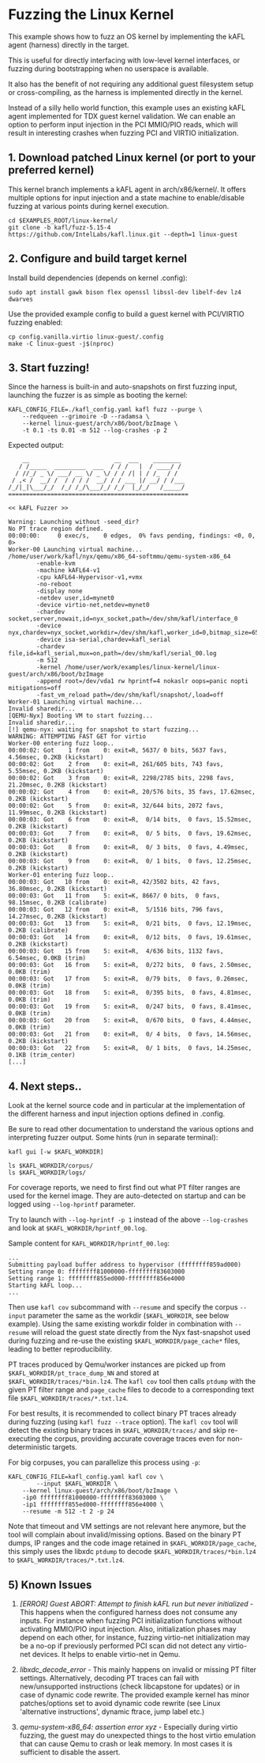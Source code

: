 # Fuzzing the Linux Kernel

This example shows how to fuzz an OS kernel by implementing the kAFL agent
(harness) directly in the target.

This is useful for directly interfacing with low-level kernel interfaces,
or fuzzing during bootstrapping when no userspace is available.

It also has the benefit of not requiring any additional guest filesystem
setup or cross-compiling, as the harness is implemented directly in the kernel.

Instead of a silly hello world function, this example uses an existing kAFL
agent implemented for TDX guest kernel validation. We can enable an option to
perform input injection in the PCI MMIO/PIO reads, which will result in
interesting crashes when fuzzing PCI and VIRTIO initialization.

## 1. Download patched Linux kernel (or port to your preferred kernel)

This kernel branch implements a kAFL agent in arch/x86/kernel/. It offers
multiple options for input injection and a state machine to enable/disable
fuzzing at various points during kernel execution.

```shell
cd $EXAMPLES_ROOT/linux-kernel/
git clone -b kafl/fuzz-5.15-4 https://github.com/IntelLabs/kafl.linux.git --depth=1 linux-guest
```

## 2. Configure and build target kernel

Install build dependencies (depends on kernel .config):
```shell
sudo apt install gawk bison flex openssl libssl-dev libelf-dev lz4 dwarves
```

Use the provided example config to build a guest kernel with PCI/VIRTIO fuzzing
enabled:

```shell
cp config.vanilla.virtio linux-guest/.config
make -C linux-guest -j$(nproc)
```

## 3. Start fuzzing!

Since the harness is built-in and auto-snapshots on first fuzzing input,
launching the fuzzer is as simple as booting the kernel:

```shell
KAFL_CONFIG_FILE=./kafl_config.yaml kafl fuzz --purge \
	--redqueen --grimoire -D --radamsa \
	--kernel linux-guest/arch/x86/boot/bzImage \
	-t 0.1 -ts 0.01 -m 512 --log-crashes -p 2
```

Expected output:

```
    __                        __  ___    ________
   / /_____  _________  ___  / / /   |  / ____/ /
  / //_/ _ \/ ___/ __ \/ _ \/ / / /| | / /_  / /
 / ,< /  __/ /  / / / /  __/ / / ___ |/ __/ / /___
/_/|_|\___/_/  /_/ /_/\___/_/ /_/  |_/_/   /_____/
===================================================

<< kAFL Fuzzer >>

Warning: Launching without -seed_dir?
No PT trace region defined.
00:00:00:     0 exec/s,    0 edges,  0% favs pending, findings: <0, 0, 0>
Worker-00 Launching virtual machine...
/home/user/work/kafl/nyx/qemu/x86_64-softmmu/qemu-system-x86_64
        -enable-kvm
        -machine kAFL64-v1
        -cpu kAFL64-Hypervisor-v1,+vmx
        -no-reboot
        -display none
        -netdev user,id=mynet0
        -device virtio-net,netdev=mynet0
        -chardev socket,server,nowait,id=nyx_socket,path=/dev/shm/kafl/interface_0
        -device nyx,chardev=nyx_socket,workdir=/dev/shm/kafl,worker_id=0,bitmap_size=65536,input_buffer_size=131072
        -device isa-serial,chardev=kafl_serial
        -chardev file,id=kafl_serial,mux=on,path=/dev/shm/kafl/serial_00.log
        -m 512
        -kernel /home/user/work/examples/linux-kernel/linux-guest/arch/x86/boot/bzImage
        -append root=/dev/vda1 rw hprintf=4 nokaslr oops=panic nopti mitigations=off
        -fast_vm_reload path=/dev/shm/kafl/snapshot/,load=off
Worker-01 Launching virtual machine...
Invalid sharedir...
[QEMU-Nyx] Booting VM to start fuzzing...
Invalid sharedir...
[!] qemu-nyx: waiting for snapshot to start fuzzing...
WARNING: ATTEMPTING FAST GET for virtio
Worker-00 entering fuzz loop..
00:00:02: Got    1 from    0: exit=R, 5637/ 0 bits, 5637 favs, 4.56msec, 0.2KB (kickstart)
00:00:02: Got    2 from    0: exit=R, 261/605 bits, 743 favs, 5.55msec, 0.2KB (kickstart)
00:00:02: Got    3 from    0: exit=R, 2298/2785 bits, 2298 favs, 21.20msec, 0.2KB (kickstart)
00:00:02: Got    4 from    0: exit=R, 20/576 bits, 35 favs, 17.62msec, 0.2KB (kickstart)
00:00:02: Got    5 from    0: exit=R, 32/644 bits, 2072 favs, 11.99msec, 0.2KB (kickstart)
00:00:03: Got    6 from    0: exit=R,  0/14 bits,  0 favs, 15.52msec, 0.2KB (kickstart)
00:00:03: Got    7 from    0: exit=R,  0/ 5 bits,  0 favs, 19.62msec, 0.2KB (kickstart)
00:00:03: Got    8 from    0: exit=R,  0/ 3 bits,  0 favs, 4.49msec, 0.2KB (kickstart)
00:00:03: Got    9 from    0: exit=R,  0/ 1 bits,  0 favs, 12.25msec, 0.2KB (kickstart)
Worker-01 entering fuzz loop..
00:00:03: Got   10 from    0: exit=R, 42/3502 bits, 42 favs, 36.80msec, 0.2KB (kickstart)
00:00:03: Got   11 from    5: exit=K, 8667/ 0 bits,  0 favs, 98.15msec, 0.2KB (calibrate)
00:00:03: Got   12 from    0: exit=R,  5/1516 bits, 796 favs, 14.27msec, 0.2KB (kickstart)
00:00:03: Got   13 from    5: exit=R,  0/21 bits,  0 favs, 12.19msec, 0.2KB (calibrate)
00:00:03: Got   14 from    0: exit=R,  0/12 bits,  0 favs, 19.61msec, 0.2KB (kickstart)
00:00:03: Got   15 from    5: exit=R,  4/636 bits, 1132 favs, 6.54msec, 0.0KB (trim)
00:00:03: Got   16 from    5: exit=R,  0/272 bits,  0 favs, 2.50msec, 0.0KB (trim)
00:00:03: Got   17 from    5: exit=R,  0/79 bits,  0 favs, 0.26msec, 0.0KB (trim)
00:00:03: Got   18 from    5: exit=R,  0/395 bits,  0 favs, 4.81msec, 0.0KB (trim)
00:00:03: Got   19 from    5: exit=R,  0/247 bits,  0 favs, 8.41msec, 0.0KB (trim)
00:00:03: Got   20 from    5: exit=R,  0/670 bits,  0 favs, 4.44msec, 0.0KB (trim)
00:00:03: Got   21 from    0: exit=R,  0/ 4 bits,  0 favs, 14.56msec, 0.2KB (kickstart)
00:00:03: Got   22 from    5: exit=R,  0/ 1 bits,  0 favs, 14.25msec, 0.1KB (trim_center)
[...]
```

## 4. Next steps..

Look at the kernel source code and in particular at the implementation of the
different harness and input injection options defined in .config.

Be sure to read other documentation to understand the various options and
interpreting fuzzer output. Some hints (run in separate terminal):

```shell
kafl gui [-w $KAFL_WORKDIR]
```

```shell
ls $KAFL_WORKDIR/corpus/
ls $KAFL_WORKDIR/logs/
```

For coverage reports, we need to first find out what PT filter ranges are used for the kernel image.
They are auto-detected on startup and can be logged using `--log-hprintf` parameter.

Try to launch with `--log-hprintf -p 1` instead of the above `--log-crashes` and look at `$KAFL_WORKDIR/hprintf_00.log`.

Sample content for `KAFL_WORKDIR/hprintf_00.log`:
```
...
Submitting payload buffer address to hypervisor (ffffffff859ad000)
Setting range 0: ffffffff81000000-ffffffff83603000
Setting range 1: ffffffff855ed000-ffffffff856e4000
Starting kAFL loop...
...
```
Then use `kafl cov` subcommand with `--resume` and specify the corpus `--input` parameter the same as the workdir (`$KAFL_WORKDIR`, see below example).
Using the same existing workdir folder in combination with `--resume` will reload the guest state directly from the Nyx fast-snapshot used during fuzzing and re-use the existing `$KAFL_WORKDIR/page_cache*` files, leading to better reproducibility.

PT traces produced by Qemu/worker instances are
picked up from `$KAFL_WORKDIR/pt_trace_dump_NN` and stored at `$KAFL_WORKDIR/traces/*bin.lz4`.
The `kafl cov` tool then calls `ptdump` with the given PT filter range and
`page_cache` files to decode to a corresponding text file `$KAFL_WORKDIR/traces/*.txt.lz4`.

For best results, it is recommended to collect binary PT traces already during
fuzzing (using `kafl fuzz --trace` option). The `kafl cov` tool will detect the
existing binary traces in `$KAFL_WORKDIR/traces/` and skip re-executing the corpus,
providing accurate coverage traces even for non-deterministic targets.

For big corpuses, you can parallelize this process using `-p`:
```shell
KAFL_CONFIG_FILE=kafl_config.yaml kafl cov \
        --input $KAFL_WORKDIR \
	--kernel linux-guest/arch/x86/boot/bzImage \
	-ip0 ffffffff81000000-ffffffff83603000 \
	-ip1 ffffffff855ed000-ffffffff856e4000 \
	--resume -m 512 -t 2 -p 24
```

Note that timeout and VM settings are not relevant here anymore, but the tool will
complain about invalid/missing options. Based on the binary PT dumps,
IP ranges and the code image retained in `$KAFL_WORKDIR/page_cache`, this simply uses the
libxdc `ptdump` to decode `$KAFL_WORKDIR/traces/*bin.lz4` to `$KAFL_WORKDIR/traces/*.txt.lz4`.

## 5) Known Issues

1) *[ERROR] Guest ABORT: Attempt to finish kAFL run but never initialized* - This
happens when the configured harness does not consume any inputs. For instance
when fuzzing PCI initialization functions without activating MMIO/PIO input
injection. Also, initialization phases may depend on each other, for instance,
fuzzing virtio-net initialization may be a no-op if previously performed PCI
scan did not detect any virtio-net devices. It helps to enable virtio-net in
Qemu.

2) *libxdc_decode_error* - This mainly happens on invalid or missing PT filter
settings.  Alternatively, decoding PT traces can fail with new/unsupported
instructions (check libcapstone for updates) or in case of dynamic code rewrite.
The provided example kernel has minor patches/options set to avoid dynamic code
rewrite (see Linux 'alternative instructions', dynamic ftrace, jump label etc.)

3) *qemu-system-x86_64: assertion error xyz* - Especially during virtio fuzzing,
the guest may do unexpected things to the host virtio emulation that can cause
Qemu to crash or leak memory. In most cases it is sufficient to disable the
assert.